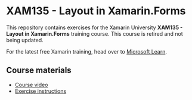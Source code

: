# XAM135 - Layout in Xamarin.Forms

This repository contains exercises for the Xamarin University **XAM135 - Layout in Xamarin.Forms** training course. This course is retired and not being updated.

For the latest free Xamarin training, head over to [Microsoft Learn](https://aka.ms/learn-xamarin).

## Course materials

* [Course video](https://youtu.be/fzwp51QgsEc)
* [Exercise instructions](https://XamarinUniversity.github.io/XAM135/)
